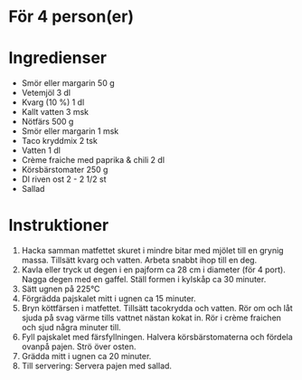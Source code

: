 # För 4 person(er)
# Ingredienser
- Smör eller margarin 50 g
- Vetemjöl 3 dl
- Kvarg (10 %) 1 dl
- Kallt vatten 3 msk
- Nötfärs 500 g
- Smör eller margarin 1 msk
- Taco kryddmix 2 tsk
- Vatten 1 dl
- Crème fraiche med paprika & chili 2 dl
- Körsbärstomater 250 g
- Dl riven ost 2 - 2 1/2 st
- Sallad
# Instruktioner
1. Hacka samman matfettet skuret i mindre bitar med mjölet till en grynig massa. Tillsätt kvarg och vatten. Arbeta snabbt ihop till en deg.
2. Kavla eller tryck ut degen i en pajform ca 28 cm i diameter (för 4 port). Nagga degen med en gaffel. Ställ formen i kylskåp ca 30 minuter.
3. Sätt ugnen på 225°C
4. Förgrädda pajskalet mitt i ugnen ca 15 minuter.
5. Bryn köttfärsen i matfettet. Tillsätt tacokrydda och vatten. Rör om och låt sjuda på svag värme tills vattnet nästan kokat in. Rör i crème fraichen och sjud några minuter till.
6. Fyll pajskalet med färsfyllningen. Halvera körsbärstomaterna och fördela ovanpå pajen. Strö över osten.
7. Grädda mitt i ugnen ca 20 minuter.
8. Till servering: Servera pajen med sallad.